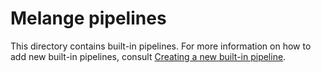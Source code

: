 # Melange pipelines

This directory contains built-in pipelines. For more information on how to add
new built-in pipelines, consult [Creating a new built-in pipeline](/docs/PIPELINES.md#creating-new-built-in-pipelines).
